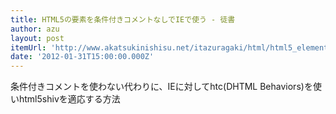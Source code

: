 ```yaml
---
title: HTML5の要素を条件付きコメントなしでIEで使う - 徒書
author: azu
layout: post
itemUrl: 'http://www.akatsukinishisu.net/itazuragaki/html/html5_elements_in_IE_without_conditional_comment.html'
date: '2012-01-31T15:00:00.000Z'
---
```

条件付きコメントを使わない代わりに、IEに対してhtc(DHTML Behaviors)を使いhtml5shivを適応する方法
